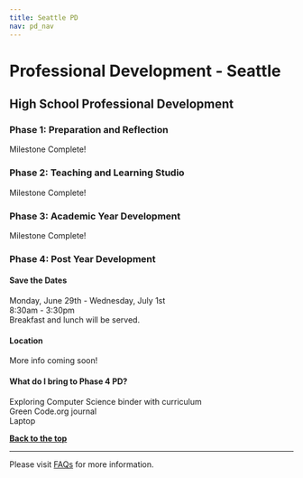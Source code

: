 ```yaml
---
title: Seattle PD
nav: pd_nav
---
```

<a id="top"></a>

# Professional Development - Seattle

## High School Professional Development

### Phase 1: Preparation and Reflection

Milestone Complete!

### Phase 2: Teaching and Learning Studio

Milestone Complete!

### Phase 3: Academic Year Development

Milestone Complete!


### Phase 4: Post Year Development

#### Save the Dates
Monday, June 29th - Wednesday, July 1st
<br />
8:30am - 3:30pm
<br />
Breakfast and lunch will be served. 

#### Location
More info coming soon! 

#### What do I bring to Phase 4 PD? ####
Exploring Computer Science binder with curriculum
<br />
Green Code.org journal
<br />
Laptop

[**Back to the top**](#top)

----------
Please visit [FAQs](/educate/pd/faq) for more information.

<br />
<br />